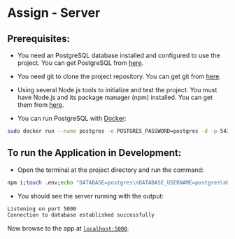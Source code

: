 # Assign - Server

## Prerequisites:

- You need an PostgreSQL database installed and configured to use the project.
  You can get PostgreSQL from [here][postgresql].

- You need git to clone the project repository. You can get git from [here][git].

- Using several Node.js tools to initialize and test the project. You must have Node.js
  and its package manager (npm) installed. You can get them from [here][node].

- You can run PostgreSQL with [Docker][docker]:

```sh
sudo docker run --name postgres -e POSTGRES_PASSWORD=postgres -d -p 5432:5432 postgres
```

## To run the Application in Development:

- Open the terminal at the project directory and run the command:

```sh
npm i;touch .env;echo "DATABASE=postgres\nDATABASE_USERNAME=postgres\nDATABASE_PASSWORD=postgres\nJWT_KEY=PRIVATE" >> .env;npm start;

```

- You should see the server running with the output:

```sh
Listening on port 5000
Connection to database established successfully
```

Now browse to the app at [`localhost:5000`][local-app-url].

[git]: https://git-scm.com/
[local-app-url]: http://localhost:5000
[node]: https://nodejs.org/
[npm]: https://www.npmjs.org/
[postgresql]: https://www.postgresql.org/download/
[docker]: https://docs.docker.com/get-docker/
